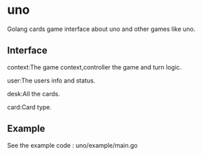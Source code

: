 # uno
Golang cards game interface about uno and other games like uno.

## Interface

  context:The game context,controller the game and turn logic.
  
  user:The users info and status.
  
  desk:All the cards.
  
  card:Card type.
  
## Example

  See the example code : uno/example/main.go

